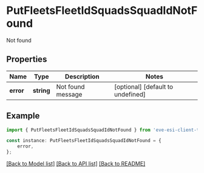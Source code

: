# PutFleetsFleetIdSquadsSquadIdNotFound

Not found

## Properties

Name | Type | Description | Notes
------------ | ------------- | ------------- | -------------
**error** | **string** | Not found message | [optional] [default to undefined]

## Example

```typescript
import { PutFleetsFleetIdSquadsSquadIdNotFound } from 'eve-esi-client-ts';

const instance: PutFleetsFleetIdSquadsSquadIdNotFound = {
    error,
};
```

[[Back to Model list]](../README.md#documentation-for-models) [[Back to API list]](../README.md#documentation-for-api-endpoints) [[Back to README]](../README.md)
